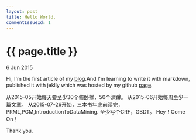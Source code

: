 ```yaml
---
layout: post
title: Hello World.
commentIssueId: 1
---
```


{{ page.title }}
================

<p class="meta">6 Jun 2015 </p>

Hi, I'm the first article of my [blog](http://haiyf.space).And I'm learning
to write it with markdown, published it with jeklly which was hosted by my 
github [page](https://github.com/haiy/haiy.github.io).

从2015-05开始每天要至少30个俯卧撑，50个深蹲。
从2015-06开始每周至少一篇文章。
从2015-07-26开始，三本书年底前读完，PRML,PGM,IntroductionToDataMining.
至少写个CRF，GBDT。
Hey！Come On！

Thank you.
